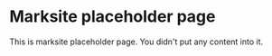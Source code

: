 Marksite placeholder page
=========================

This is marksite placeholder page.
You didn't put any content into it.
